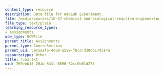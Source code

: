 ```yaml
---
content_type: resource
description: Data file for WebLab Experiment.
file: /media/courses/10-37-chemical-and-biological-reaction-engineering-spring-2007/769ebb1520ab841c089662cc0b01d273_run2.txt
file_type: text/plain
learning_resource_types:
- Assignments
ocw_type: OCWFile
parent_title: Assignments
parent_type: CourseSection
parent_uid: 59c5aafb-4d60-a558-f8cd-d39db174314a
resourcetype: Other
title: run2.txt
uid: 769ebb15-20ab-841c-0896-62cc0b01d273
---
```

